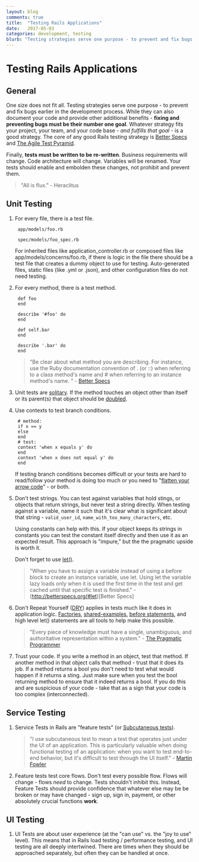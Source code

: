 ```yaml
---
layout: blog
comments: true
title:  "Testing Rails Applications"
date:   2017-05-03
categories: development, testing
blurb: "Testing strategies serve one purpose - to prevent and fix bugs earlier in the development process. Here's some bullet points on achieving that in Rails."
---
```


# Testing Rails Applications

## General

One size does not fit all. Testing strategies serve one purpose - to prevent and fix bugs earlier in the development process. While they can also document your code and provide other additional benefits - **fixing and preventing bugs must be their number one goal**. Whatever strategy fits your project, your team, and your code base - _and fulfills that goal_ - is a good strategy. The core of any good Rails testing strategy is [Better Specs](http://betterspecs.org/) and [The Agile Test Pyramid](https://martinfowler.com/bliki/TestPyramid.html).

Finally, **tests must be written to be re-written**. Business requirements will change. Code architecture will change. Variables will be renamed. Your tests should enable and embolden these changes, not prohibit and prevent them.

> "All is flux." - Heraclitus

## Unit Testing

1. For every file, there is a test file.

        app/models/foo.rb

        spec/models/foo_spec.rb


    For inherited files like application_controller.rb or composed files like app/models/concerns/foo.rb, if there is logic in the file there should be a test file that creates a dummy object to use for testing. Auto-generated files, static files (like .yml or .json), and other configuration files do not need testing.

2. For every method, there is a test method.

        def foo
        end

        describe '#foo' do
        end

        def self.bar
        end

        describe '.bar' do
        end


    > "Be clear about what method you are describing. For instance, use the Ruby documentation convention of . (or ::) when referring to a class method's name and # when referring to an instance method's name. " - [Better Specs](http://betterspecs.org/#describe)

3. Unit tests are [solitary](http://blog.jayfields.com/2014/07/solitary-unit-test.html). If the method touches an object other than itself or its parent(s) that object should be [doubled](https://github.com/rspec/rspec-mocks).

4. Use contexts to test branch conditions.

        # method:
        if x == y
        else
        end
        # test:
        context 'when x equals y' do
        end
        context 'when x does not equal y' do
        end

    If testing branch conditions becomes difficult or your tests are hard to read/follow your method is doing too much or you need to "[flatten your arrow code](https://blog.codinghorror.com/flattening-arrow-code/)" - or both.

5. Don't test strings. You can test against variables that hold stings, or objects that return strings, but never test a string directly. When testing against a variable, name it such that it's clear what is significant about that string - `valid_user_id`, `name_with_too_many_characters`, etc.

    Using constants can help with this. If your object keeps its strings in constants you can test the constant itself directly and then use it as an expected result. This approach is "impure," but the the pragmatic upside is worth it.

    Don't forget to use [let()](https://www.relishapp.com/rspec/rspec-core/v/2-5/docs/helper-methods/let-and-let).

    > "When you have to assign a variable instead of using a before block to create an instance variable, use let. Using let the variable lazy loads only when it is used the first time in the test and get cached until that specific test is finished." - (http://betterspecs.org/#let)[Better Specs]

6. Don't Repeat Yourself ([DRY](https://en.wikipedia.org/wiki/Don't_repeat_yourself)) applies in tests much like it does in application logic. [Factories](https://github.com/thoughtbot/factory_girl), [shared-examples](https://www.relishapp.com/rspec/rspec-core/v/2-11/docs/example-groups/shared-examples), [before statements](https://www.relishapp.com/rspec/rspec-core/v/2-2/docs/hooks/before-and-after-hooks), and high level let() statements are all tools to help make this possible.

    > "Every piece of knowledge must have a single, unambiguous, and authoritative representation within a system." - [The Pragmatic Programmer](https://www.amazon.com/Pragmatic-Programmer-Journeyman-Master/dp/020161622X)

7. Trust your code. If you write a method in an object, test that method. If another method in that object calls that method - trust that it does its job. If a method returns a bool you don't need to test what would happen if it returns a sting. Just make sure when you test the bool returning method to ensure that it indeed returns a bool. If you do this and are suspicious of your code - take that as a sign that your code is too complex (interconnected).

## Service Testing

1. Service Tests in Rails are "feature tests" (or [Subcutaneous tests](https://martinfowler.com/bliki/SubcutaneousTest.html)).

    > "I use subcutaneous test to mean a test that operates just under the UI of an application. This is particularly valuable when doing functional testing of an application: when you want to test end-to-end behavior, but it's difficult to test through the UI itself." - [Martin Fowler](https://martinfowler.com/bliki/SubcutaneousTest.html)

2. Feature tests test core flows. Don't test every possible flow. Flows will change - flows _need_ to change. Tests shouldn't inhibit this. Instead, Feature Tests should provide confidence that whatever else may be be broken or may have changed - sign up, sign in, payment, or other absolutely crucial functions **work**.

## UI Testing

1. UI Tests are about user experience (at the "can use" vs. the "joy to use" level). This means that in Rails load testing / performance testing, and UI testing are all deeply intertwined. There are times when they should be approached separately, but often they can be handled at once.
